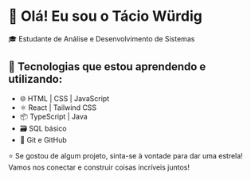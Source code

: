 # 👋 Olá! Eu sou o Tácio Würdig

🎓 Estudante de Análise e Desenvolvimento de Sistemas  

## 🚀 Tecnologias que estou aprendendo e utilizando:

- 🌐 HTML | CSS | JavaScript
- ⚛️ React | Tailwind CSS
- 📦 TypeScript | Java 
- 🗃️ SQL básico
- 🔧 Git e GitHub


⭐️ Se gostou de algum projeto, sinta-se à vontade para dar uma estrela!  
Vamos nos conectar e construir coisas incríveis juntos!
